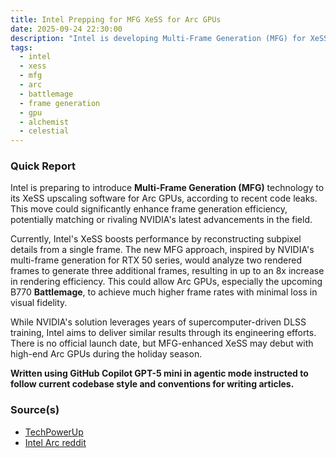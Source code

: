 ```yaml
---
title: Intel Prepping for MFG XeSS for Arc GPUs
date: 2025-09-24 22:30:00
description: "Intel is developing Multi-Frame Generation (MFG) for XeSS, aiming to boost Arc GPU performance with advanced frame generation similar to NVIDIA's latest technologies."
tags:
  - intel
  - xess
  - mfg
  - arc
  - battlemage
  - frame generation
  - gpu
  - alchemist
  - celestial
---
```


### Quick Report

Intel is preparing to introduce **Multi-Frame Generation (MFG)** technology to its XeSS upscaling software for Arc GPUs, according to recent code leaks. This move could significantly enhance frame generation efficiency, potentially matching or rivaling NVIDIA\'s latest advancements in the field.

<!-- more -->

Currently, Intel\'s XeSS boosts performance by reconstructing subpixel details from a single frame. The new MFG approach, inspired by NVIDIA\'s multi-frame generation for RTX 50 series, would analyze two rendered frames to generate three additional frames, resulting in up to an 8x increase in rendering efficiency. This could allow Arc GPUs, especially the upcoming B770 **Battlemage**, to achieve much higher frame rates with minimal loss in visual fidelity.

While NVIDIA\'s solution leverages years of supercomputer-driven DLSS training, Intel aims to deliver similar results through its engineering efforts. There is no official launch date, but MFG-enhanced XeSS may debut with high-end Arc GPUs during the holiday season.

**Written using GitHub Copilot GPT-5 mini in agentic mode instructed to follow current codebase style and conventions for writing articles.**

### Source(s)

- [TechPowerUp][def]
- [Intel Arc reddit][def2]

[def]: https://www.techpowerup.com/341281/intel-preparing-xess-multi-frame-generation-technology-for-its-gpu-stack
[def2]: https://www.reddit.com/r/IntelArc/comments/1nomuhk/driver_built_xess_frame_generation_might_be_on/
